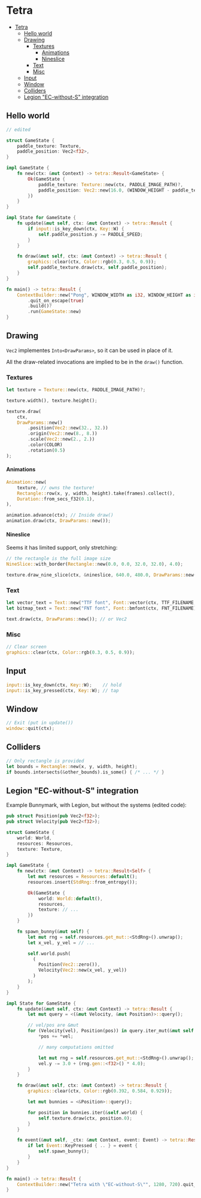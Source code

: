 # Tetra

- [Tetra](#tetra)
  - [Hello world](#hello-world)
  - [Drawing](#drawing)
    - [Textures](#textures)
      - [Animations](#animations)
      - [Nineslice](#nineslice)
    - [Text](#text)
    - [Misc](#misc)
  - [Input](#input)
  - [Window](#window)
  - [Colliders](#colliders)
  - [Legion "EC-without-S" integration](#legion-ec-without-s-integration)

## Hello world

```rs
// edited

struct GameState {
    paddle_texture: Texture,
    paddle_position: Vec2<f32>,
}

impl GameState {
    fn new(ctx: &mut Context) -> tetra::Result<GameState> {
        Ok(GameState {
            paddle_texture: Texture::new(ctx, PADDLE_IMAGE_PATH)?,
            paddle_position: Vec2::new(16.0, (WINDOW_HEIGHT - paddle_texture.height() as f32) / 2.),
        })
    }
}

impl State for GameState {
    fn update(&mut self, ctx: &mut Context) -> tetra::Result {
        if input::is_key_down(ctx, Key::W) {
            self.paddle_position.y -= PADDLE_SPEED;
        }
    }

    fn draw(&mut self, ctx: &mut Context) -> tetra::Result {
        graphics::clear(ctx, Color::rgb(0.3, 0.5, 0.9));
        self.paddle_texture.draw(ctx, self.paddle_position);
    }
}

fn main() -> tetra::Result {
    ContextBuilder::new("Pong", WINDOW_WIDTH as i32, WINDOW_HEIGHT as i32)
        .quit_on_escape(true)
        .build()?
        .run(GameState::new)
}
```

## Drawing

`Vec2` implementes `Into<DrawParams>`, so it can be used in place of it.

All the draw-related invocations are implied to be in the `draw()` function.

### Textures

```rs
let texture = Texture::new(ctx, PADDLE_IMAGE_PATH)?;

texture.width(), texture.height();

texture.draw(
    ctx,
    DrawParams::new()
        .position(Vec2::new(32., 32.))
        .origin(Vec2::new(8., 8.))
        .scale(Vec2::new(2., 2.))
        .color(COLOR)
        .rotation(0.5)
);
```

#### Animations

```rs
Animation::new(
    texture, // owns the texture!
    Rectangle::row(x, y, width, height).take(frames).collect(),
    Duration::from_secs_f32(0.1),
),

animation.advance(ctx); // Inside draw()
animation.draw(ctx, DrawParams::new());
```

#### Nineslice

Seems it has limited support, only stretching:

```rs
// the rectangle is the full image size
NineSlice::with_border(Rectangle::new(0.0, 0.0, 32.0, 32.0), 4.0);

texture.draw_nine_slice(ctx, &nineslice, 640.0, 480.0, DrawParams::new());
```

### Text

```rs
let vector_text = Text::new("TTF font", Font::vector(ctx, TTF_FILENAME, size)?);
let bitmap_text = Text::new("FNT font", Font::bmfont(ctx, FNT_FILENAME)?);

text.draw(ctx, DrawParams::new()); // or Vec2
```

### Misc

```rs
// Clear screen
graphics::clear(ctx, Color::rgb(0.3, 0.5, 0.9));
```

## Input

```rs
input::is_key_down(ctx, Key::W);    // hold
input::is_key_pressed(ctx, Key::W); // tap
```

## Window

```rs
// Exit (put in update())
window::quit(ctx);
```

## Colliders

```rs
// Only rectangle is provided
let bounds = Rectangle::new(x, y, width, height);
if bounds.intersects(&other_bounds).is_some() { /* ... */ }
```

## Legion "EC-without-S" integration

Example Bunnymark, with Legion, but without the systems (edited code):

```rs
pub struct Position(pub Vec2<f32>);
pub struct Velocity(pub Vec2<f32>);

struct GameState {
    world: World,
    resources: Resources,
    texture: Texture,
}

impl GameState {
    fn new(ctx: &mut Context) -> tetra::Result<Self> {
        let mut resources = Resources::default();
        resources.insert(StdRng::from_entropy());

        Ok(GameState {
            world: World::default(),
            resources,
            texture: // ...
        })
    }

    fn spawn_bunny(&mut self) {
        let mut rng = self.resources.get_mut::<StdRng>().unwrap();
        let x_vel, y_vel = // ...

        self.world.push(
          (
            Position(Vec2::zero()),
            Velocity(Vec2::new(x_vel, y_vel))
          )
        );
    }
}

impl State for GameState {
    fn update(&mut self, ctx: &mut Context) -> tetra::Result {
        let mut query = <(&mut Velocity, &mut Position)>::query();

        // vel/pos are &mut
        for (Velocity(vel), Position(pos)) in query.iter_mut(&mut self.world) {
            *pos += *vel;

            // many computations omitted

            let mut rng = self.resources.get_mut::<StdRng>().unwrap();
            vel.y -= 3.0 + (rng.gen::<f32>() * 4.0);
        }
    }

    fn draw(&mut self, ctx: &mut Context) -> tetra::Result {
        graphics::clear(ctx, Color::rgb(0.392, 0.584, 0.929));

        let mut bunnies = <&Position>::query();

        for position in bunnies.iter(&self.world) {
            self.texture.draw(ctx, position.0);
        }
    }

    fn event(&mut self, _ctx: &mut Context, event: Event) -> tetra::Result {
        if let Event::KeyPressed { .. } = event {
            self.spawn_bunny();
        }
    }
}

fn main() -> tetra::Result {
    ContextBuilder::new("Tetra with \"EC-without-S\"", 1280, 720).quit_on_escape(true).build()?.run(GameState::new)
}
```
